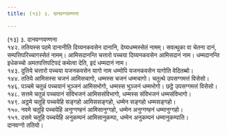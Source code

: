 ```yaml
---
title: (१३) ३. दानवग्गवण्णना

---
```

(१३) ३. दानवग्गवण्णना  
१४२. ततियस्स पठमे दानानीति दिय्यनकवसेन दानानि, देय्यधम्मस्सेतं नामम्। सवत्थुका वा चेतना दानं, सम्पत्तिपरिच्चागस्सेतं नामम्। आमिसदानन्ति चत्तारो पच्चया दिय्यनकवसेन आमिसदानं नाम। धम्मदानन्ति इधेकच्चो अमतपत्तिपटिपदं कथेत्वा देति, इदं धम्मदानं नाम।  
१४३. दुतिये चत्तारो पच्चया यजनकवसेन यागो नाम धम्मोपि यजनकवसेन यागोति वेदितब्बो।  
१४४. ततिये आमिसस्स चजनं आमिसचागो, धम्मस्स चजनं धम्मचागो। चतुत्थे उपसग्गमत्तं विसेसो।  
१४६. पञ्चमे चतुन्नं पच्चयानं भुञ्जनं आमिसभोगो, धम्मस्स भुञ्जनं धम्मभोगो। छट्ठे उपसग्गमत्तं विसेसो।  
१४८. सत्तमे चतुन्नं पच्चयानं संविभजनं आमिससंविभागो, धम्मस्स संविभजनं धम्मसंविभागो।  
१४९. अट्ठमे चतूहि पच्चयेहि सङ्गहो आमिससङ्गहो, धम्मेन सङ्गहो धम्मसङ्गहो।  
१५०. नवमे चतूहि पच्चयेहि अनुग्गण्हनं आमिसानुग्गहो, धम्मेन अनुग्गण्हनं धम्मानुग्गहो।  
१५१. दसमे चतूहि पच्चयेहि अनुकम्पनं आमिसानुकम्पा, धम्मेन अनुकम्पनं धम्मानुकम्पाति।  
दानवग्गो ततियो।  